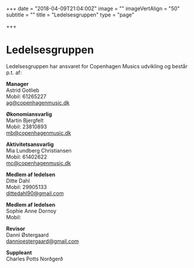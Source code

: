 +++
date = "2018-04-09T21:04:00Z"
image = ""
imageVertAlign = "50"
subtitle = ""
title = "Ledelsesgruppen"
type = "page"

+++
# Ledelsesgruppen

Ledelsesgruppen har ansvaret for Copenhagen Musics udvikling og består p.t. af:

<strong>Manager</strong><br>Astrid Gotlieb<br>Mobil: 61265227 <br> ag@copenhagenmusic.dk

<strong>Økonomiansvarlig</strong><br>Martin Bjergfelt<br>Mobil: 23810893<br>mb@copenhagenmusic.dk

<strong>Aktivitetsansvarlig</strong><br>Mia Lundberg Christiansen <br> Mobil: 61402622 <br> mc@copenhagenmusic.dk

<strong>Medlem af ledelsen</strong><br>Ditte Dahl<br>Mobil: 29905133<br> dittedahl90@gmail.com

<strong>Medlem af ledelsen</strong><br>Sophie Anne Dornoy <br>Mobil: <br>

<strong>Revisor</strong><br>Danni Østergaard<br> dannioestergaard@gmail.com

<strong>Suppleant</strong><br>Charles Potts Norðgerð
